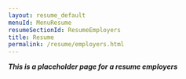```yaml
---
layout: resume_default
menuId: MenuResume
resumeSectionId: ResumeEmployers
title: Resume
permalink: /resume/employers.html
---
```


***This is a placeholder page for a resume employers***

